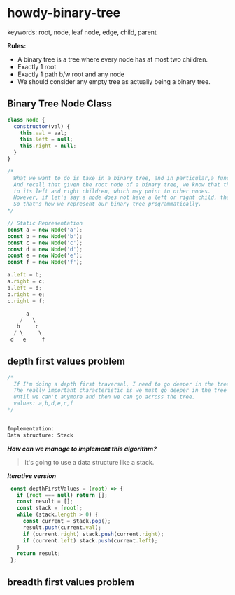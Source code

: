 # howdy-binary-tree
keywords: root, node, leaf node, edge, child, parent

**Rules:**
- A binary tree is a tree where every node has at most two children. 
- Exactly 1 root
- Exactly 1 path b/w root and any node
- We should consider any empty tree as actually being a binary tree.

## Binary Tree Node Class
```javascript
class Node {
  constructor(val) {
    this.val = val;
    this.left = null;
    this.right = null;
  }
}

/*
  What we want to do is take in a binary tree, and in particular,a function is going to take in the root of the binary tree.
  And recall that given the root node of a binary tree, we know that that node is going to have pointers 
  to its left and right children, which may point to other nodes. 
  However, if let's say a node does not have a left or right child, then its point is going to be set to null. 
  So that's how we represent our binary tree programmatically.
*/

// Static Representation
const a = new Node('a');
const b = new Node('b');
const c = new Node('c');
const d = new Node('d');
const e = new Node('e');
const f = new Node('f');

a.left = b;
a.right = c;
b.left = d;
b.right = e;
c.right = f;

      a
    /   \
   b     c
  / \     \
 d   e     f
```

## depth first values problem
```javascript
/*
  If I'm doing a depth first traversal, I need to go deeper in the tree before I move laterally.
  The really important characteristic is we must go deeper in the tree 
  until we can't anymore and then we can go across the tree.
  values: a,b,d,e,c,f
*/


Implementation:
Data structure: Stack
```

***How can we manage to implement this algorithm?***
> It's going to use a data structure like a stack.


***Iterative version***
```javascript
 const depthFirstValues = (root) => {
   if (root === null) return [];
   const result = [];
   const stack = [root];
   while (stack.length > 0) {
     const current = stack.pop();
     result.push(current.val);
     if (current.right) stack.push(current.right);
     if (current.left) stack.push(current.left);
   }
   return result;
 };
```

## breadth first values problem
